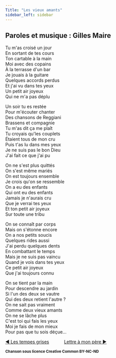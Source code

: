 ```yaml
---
Title: "Les vieux amants"
sidebar_left: sidebar
---
```


## Paroles et musique : Gilles Maire
  
Tu m'as croisé un jour  
En sortant de tes cours  
Ton cartable à la main  
Moi avec des copains  
À la terrasse d'un bar  
Je jouais à la guitare  
Quelques accords perdus  
Et j'ai vu dans tes yeux  
Un petit air joyeux  
Qui ne m'a pas déplu  
  
Un soir tu es restée  
Pour m'écouter chanter  
Des chansons de Reggiani  
Brassens et compagnie  
Tu m'as dit ça me plaît  
Tu croyais qu'les couplets  
Étaient tous de mon cru  
Puis t'as lu dans mes yeux  
Je ne suis pas le bon Dieu  
J'ai fait ce que j'ai pu  
  
On ne s'est plus quittés  
On s'est même mariés  
On est toujours ensemble  
Je crois qu'on se ressemble  
On a eu des enfants  
Qui ont eu des enfants  
Jamais je n'aurais cru  
Que je verrai tes yeux  
Et ton petit air joyeux  
Sur toute une tribu  
  
On se connaît par corps  
Mais on s'étonne encore  
On a nos petits soucis  
Quelques rides aussi  
J'ai perdu quelques dents  
En combattant le temps  
Mais je ne suis pas vaincu  
Quand je vois dans tes yeux  
Ce petit air joyeux  
Que j'ai toujours connu  
  
On se tient par la main  
Pour descendre au jardin  
Si l'un des deux se vautre  
Qui des deux retient l'autre ?  
On ne sait pas vraiment  
Comme deux vieux amants  
On ne se lâche plus  
C'est toi qui fais les yeux  
Moi je fais de mon mieux  
Pour pas que tu sois déçue...  


[ ◀ Les tempes grises](../les_tempes_grises) ​ ​ ​ ​ ​ ​ ​ ​ ​ ​ ​ ​[Lettre à mon père ▶](../lettre_à_mon_père)


<b><sub>Chanson sous licence Creative Common BY-NC-ND</sub></b>
